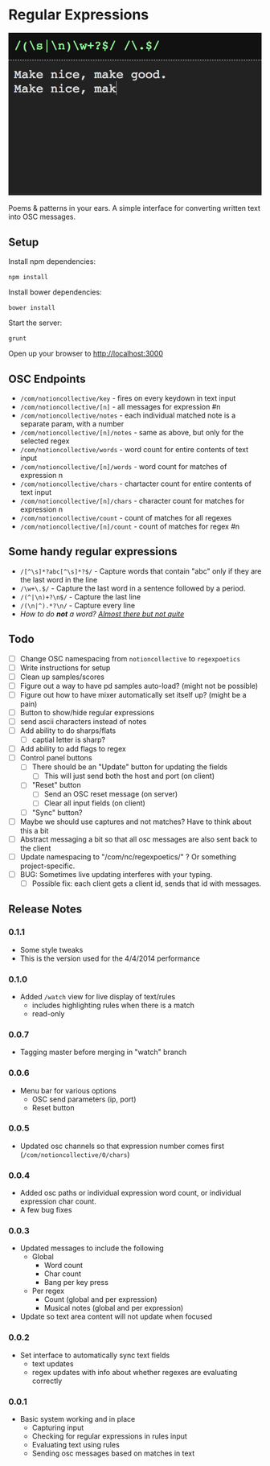 Regular Expressions
====================

![Regular Expressions Screengrab](public/img/screen.png)

Poems & patterns in your ears. A simple interface for converting written text into OSC messages.

## Setup

Install npm dependencies:

	npm install

Install bower dependencies:

	bower install

Start the server:

	grunt

Open up your browser to [http://localhost:3000](http://localhost:3000)

## OSC Endpoints

 * `/com/notioncollective/key` - fires on every keydown in text input
 * `/com/notioncollective/[n]` - all messages for expression #n
 * `/com/notioncollective/notes` - each individual matched note is a separate param, with a number
 * `/com/notioncollective/[n]/notes` - same as above, but only for the selected regex
 * `/com/notioncollective/words` - word count for entire contents of text input
 * `/com/notioncollective/[n]/words` - word count for matches of expression n
 * `/com/notioncollective/chars` - chartacter count for entire contents of text input
 * `/com/notioncollective/[n]/chars` - character count for matches for expression n
 * `/com/notioncollective/count` - count of matches for all regexes
 * `/com/notioncollective/[n]/count` - count of matches for regex #n

## Some handy regular expressions

 * `/[^\s]*?abc[^\s]*?$/` - Capture words that contain "abc" only if they are the last word in the line
 * `/\w+\.$/` - Capture the last word in a sentence followed by a period.
 * `/(^|\n)+?\n$/` - Capture the last line
 * `/(\n|^).*?\n/` - Capture every line
 * _How to do **not** a word? [Almost there but not quite](http://stackoverflow.com/questions/406230/regular-expression-to-match-string-not-containing-a-word)_

## Todo
 - [ ] Change OSC namespacing from `notioncollective` to `regexpoetics`
 - [ ] Write instructions for setup
 - [ ] Clean up samples/scores
 - [ ] Figure out a way to have pd samples auto-load? (might not be possible)
 - [ ] Figure out how to have mixer automatically set itself up? (might be a pain)
 - [ ] Button to show/hide regular expressions
 - [ ] send ascii characters instead of notes
 - [ ] Add ability to do sharps/flats
 	- [ ] captial letter is sharp?
 - [ ] Add ability to add flags to regex
 - [ ] Control panel buttons
 	- [ ] There should be an "Update" button for updating the fields
 		- [ ] This will just send both the host and port (on client)
 	- [ ] "Reset" button
 		- [ ] Send an OSC reset message (on server)
 		- [ ] Clear all input fields (on client)
 	- [ ] "Sync" button?
 - [ ] Maybe we should use captures and not matches? Have to think about this a bit
 - [ ] Abstract messaging a bit so that all osc messages are also sent back to the client
 - [ ] Update namespacing to "/com/nc/regexpoetics/" ? Or something project-specific.
 - [ ] BUG: Sometimes live updating interferes with your typing.
 	- [ ] Possible fix: each client gets a client id, sends that id with messages.

## Release Notes

### 0.1.1
 * Some style tweaks
 * This is the version used for the 4/4/2014 performance

### 0.1.0
 * Added `/watch` view for live display of text/rules
 	* includes highlighting rules when there is a match
 	* read-only

### 0.0.7
 * Tagging master before merging in "watch" branch

### 0.0.6
 - Menu bar for various options
 	- OSC send parameters (ip, port)
 	- Reset button

### 0.0.5
 * Updated osc channels so that expression number comes first (`/com/notioncollective/0/chars`)

### 0.0.4
 * Added osc paths or individual expression word count, or individual expression char count.
 * A few bug fixes

### 0.0.3
- Updated messages to include the following
	- Global
		- Word count
		- Char count
		- Bang per key press
	- Per regex
		- Count (global and per expression)
		- Musical notes (global and per expression)
- Update so text area content will not update when focused

### 0.0.2
 - Set interface to automatically sync text fields
 	- text updates
 	- regex updates with info about whether regexes are evaluating correctly

### 0.0.1

 - Basic system working and in place
 	- Capturing input
 	- Checking for regular expressions in rules input
 	- Evaluating text using rules
 	- Sending osc messages based on matches in text
